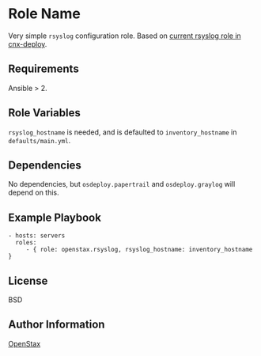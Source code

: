Role Name
=========

Very simple `rsyslog` configuration role.  Based on [current rsyslog role in cnx-deploy](https://github.com/Connexions/cnx-deploy/tree/61848081e1083c322dfcf8b7a833057cfc43005c/roles/rsyslog).

Requirements
------------

Ansible > 2.

Role Variables
--------------

`rsyslog_hostname` is needed, and is defaulted to `inventory_hostname` in `defaults/main.yml`.

Dependencies
------------

No dependencies, but `osdeploy.papertrail` and `osdeploy.graylog` will depend on this.

Example Playbook
----------------

    - hosts: servers
      roles:
         - { role: openstax.rsyslog, rsyslog_hostname: inventory_hostname }

License
-------

BSD

Author Information
------------------

[OpenStax](https://github.com/openstax)
